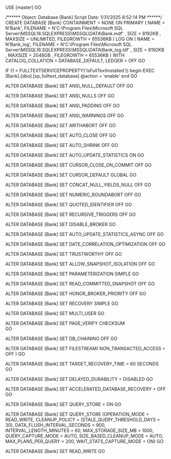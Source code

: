 USE [master]
GO

/****** Object:  Database [Bank]    Script Date: 1/31/2025 8:52:14 PM ******/
CREATE DATABASE [Bank]
 CONTAINMENT = NONE
 ON  PRIMARY 
( NAME = N'Bank', FILENAME = N'C:\Program Files\Microsoft SQL Server\MSSQL16.SQLEXPRESS\MSSQL\DATA\Bank.mdf' , SIZE = 8192KB , MAXSIZE = UNLIMITED, FILEGROWTH = 65536KB )
 LOG ON 
( NAME = N'Bank_log', FILENAME = N'C:\Program Files\Microsoft SQL Server\MSSQL16.SQLEXPRESS\MSSQL\DATA\Bank_log.ldf' , SIZE = 8192KB , MAXSIZE = 2048GB , FILEGROWTH = 65536KB )
 WITH CATALOG_COLLATION = DATABASE_DEFAULT, LEDGER = OFF
GO

IF (1 = FULLTEXTSERVICEPROPERTY('IsFullTextInstalled'))
begin
EXEC [Bank].[dbo].[sp_fulltext_database] @action = 'enable'
end
GO

ALTER DATABASE [Bank] SET ANSI_NULL_DEFAULT OFF 
GO

ALTER DATABASE [Bank] SET ANSI_NULLS OFF 
GO

ALTER DATABASE [Bank] SET ANSI_PADDING OFF 
GO

ALTER DATABASE [Bank] SET ANSI_WARNINGS OFF 
GO

ALTER DATABASE [Bank] SET ARITHABORT OFF 
GO

ALTER DATABASE [Bank] SET AUTO_CLOSE OFF 
GO

ALTER DATABASE [Bank] SET AUTO_SHRINK OFF 
GO

ALTER DATABASE [Bank] SET AUTO_UPDATE_STATISTICS ON 
GO

ALTER DATABASE [Bank] SET CURSOR_CLOSE_ON_COMMIT OFF 
GO

ALTER DATABASE [Bank] SET CURSOR_DEFAULT  GLOBAL 
GO

ALTER DATABASE [Bank] SET CONCAT_NULL_YIELDS_NULL OFF 
GO

ALTER DATABASE [Bank] SET NUMERIC_ROUNDABORT OFF 
GO

ALTER DATABASE [Bank] SET QUOTED_IDENTIFIER OFF 
GO

ALTER DATABASE [Bank] SET RECURSIVE_TRIGGERS OFF 
GO

ALTER DATABASE [Bank] SET  DISABLE_BROKER 
GO

ALTER DATABASE [Bank] SET AUTO_UPDATE_STATISTICS_ASYNC OFF 
GO

ALTER DATABASE [Bank] SET DATE_CORRELATION_OPTIMIZATION OFF 
GO

ALTER DATABASE [Bank] SET TRUSTWORTHY OFF 
GO

ALTER DATABASE [Bank] SET ALLOW_SNAPSHOT_ISOLATION OFF 
GO

ALTER DATABASE [Bank] SET PARAMETERIZATION SIMPLE 
GO

ALTER DATABASE [Bank] SET READ_COMMITTED_SNAPSHOT OFF 
GO

ALTER DATABASE [Bank] SET HONOR_BROKER_PRIORITY OFF 
GO

ALTER DATABASE [Bank] SET RECOVERY SIMPLE 
GO

ALTER DATABASE [Bank] SET  MULTI_USER 
GO

ALTER DATABASE [Bank] SET PAGE_VERIFY CHECKSUM  
GO

ALTER DATABASE [Bank] SET DB_CHAINING OFF 
GO

ALTER DATABASE [Bank] SET FILESTREAM( NON_TRANSACTED_ACCESS = OFF ) 
GO

ALTER DATABASE [Bank] SET TARGET_RECOVERY_TIME = 60 SECONDS 
GO

ALTER DATABASE [Bank] SET DELAYED_DURABILITY = DISABLED 
GO

ALTER DATABASE [Bank] SET ACCELERATED_DATABASE_RECOVERY = OFF  
GO

ALTER DATABASE [Bank] SET QUERY_STORE = ON
GO

ALTER DATABASE [Bank] SET QUERY_STORE (OPERATION_MODE = READ_WRITE, CLEANUP_POLICY = (STALE_QUERY_THRESHOLD_DAYS = 30), DATA_FLUSH_INTERVAL_SECONDS = 900, INTERVAL_LENGTH_MINUTES = 60, MAX_STORAGE_SIZE_MB = 1000, QUERY_CAPTURE_MODE = AUTO, SIZE_BASED_CLEANUP_MODE = AUTO, MAX_PLANS_PER_QUERY = 200, WAIT_STATS_CAPTURE_MODE = ON)
GO

ALTER DATABASE [Bank] SET  READ_WRITE 
GO




